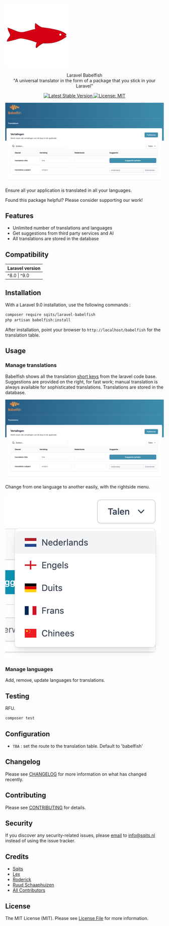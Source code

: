 ![Laravel Babelfish](docs/laravel-babelfish.png)
<p align="center">Laravel Babelfish<br/>
"A universal translator in the form of a package that you stick in your Laravel"</p>
<p style="text-align: center">
    <a href="https://github.com/sqits/laravel-babelfish/releases" title="Latest Stable Version">
        <img src="https://img.shields.io/github/release/sqits/laravel-table.svg?style=flat-square" alt="Latest Stable Version">
    </a>
    <a href="/LICENSE.md" title="License: MIT">
        <img src="https://img.shields.io/badge/License-MIT-blue.svg" alt="License: MIT">
    </a>
</p>

![Translate your interface in all the languages](docs/translation.overview.png)

Ensure all your application is translated in all your languages. 

Found this package helpful? Please consider supporting our work!

## Features

+ Unlimited number of translations and languages
+ Get suggestions from third party services and AI
+ All translations are stored in the database


## Compatibility

| Laravel version |
|---|
| ^8.0 &#124; ^9.0 |


## Installation

With a Laravel 9.0 installation, use the following commands : 

```bash
composer require sqits/laravel-babelfish 
php artisan babelfish:install
```

After installation, point your browser to `http://localhost/babelfish` for the translation table.

## Usage

### Manage translations 

Babelfish shows all the translation [short keys](https://laravel.com/docs/9.x/localization) from the laravel code base. Suggestions are provided on the right, for fast work; manual translation is always available for sophisticated translations. Translations are stored in the database.

![Translate your interface in all the languages](docs/translation.overview.png)

Change from one language to another easily, with the rightside menu. 

![Choose your languages](docs/languageMenu.focus.png)

### Manage languages 

Add, remove, update languages for translations. 

## Testing

RFU.

```bash
composer test
```

## Configuration

+ `TBA` : set the route to the translation table. Default to 'babelfish'

## Changelog

Please see [CHANGELOG](CHANGELOG.md) for more information on what has changed recently.

## Contributing

Please see [CONTRIBUTING](CONTRIBUTING.md) for details.

## Security

If you discover any security-related issues, please [email](mailto:info@sqits.nl) to info@sqits.nl instead of using the issue tracker.

## Credits

- [Sqits](https://github.com/sqits)
- [Lex](https://github.com/rschaaphuizen)
- [Roderick](https://github.com/rschaaphuizen)
- [Ruud Schaaphuizen](https://github.com/rschaaphuizen)
- [All Contributors](../../contributors)

## License

The MIT License (MIT). Please see [License File](LICENSE.md) for more information.
